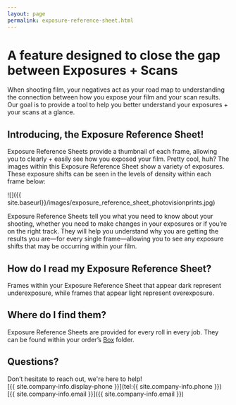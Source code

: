 ```yaml
---
layout: page
permalink: exposure-reference-sheet.html
---
```

<style>
.tablelines th {
    border-bottom: 2px solid black;
    padding: .3em 1em .3em 1em;
}
.tablelines td {
    border-bottom: 1px solid black;
    padding: .3em 1em .3em 1em;
}
.tablelines tr:last-child td {
    border: none;
}
ol, ul {
    padding-left: 3em;
}
p {
    margin-bottom: 0;
}
.entry h1 {
    border-bottom: 1px solid #ccc;
    color: #757575;
    font-size: 2.8em;
    font-weight: 300;
}
.entry h2 {
    font-size: 1.5em;
    font-weight: 300;
    color: #757575;
}
</style>

# A feature designed to close the gap between Exposures + Scans  

When shooting film, your negatives act as your road map to understanding the connection between how you expose your film and your scan results. Our goal is to provide a tool to help you better understand your exposures + your scans at a glance.  

## Introducing, the Exposure Reference Sheet!  

Exposure Reference Sheets provide a thumbnail of each frame, allowing you to clearly + easily see how you exposed your film. Pretty cool, huh? The images within this Exposure Reference Sheet show a variety of exposures. These exposure shifts can be seen in the levels of density within each frame below:

![]({{ site.baseurl}}/images/exposure_reference_sheet_photovisionprints.jpg)

Exposure Reference Sheets tell you what you need to know about your shooting, whether you need to make changes in your exposures or if you’re on the right track. They will help you understand why you are getting the results you are—for every single frame—allowing you to see any exposure shifts that may be occurring within your film. 

## How do I read my Exposure Reference Sheet?  

Frames within your Exposure Reference Sheet that appear dark represent underexposure, while frames that appear light represent overexposure.  

## Where do I find them?  

Exposure Reference Sheets are provided for every roll in every job. They can be found within your order’s [Box](http://box.com) folder. 

## Questions?  
Don’t hesitate to reach out, we're here to help!  
[{{ site.company-info.display-phone }}](tel:{{ site.company-info.phone }})  
[{{ site.company-info.email }}]({{ site.company-info.email }})